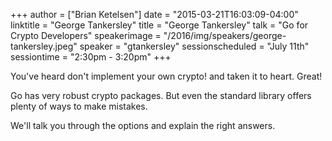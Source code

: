 +++
author = ["Brian Ketelsen"]
date = "2015-03-21T16:03:09-04:00"
linktitle = "George Tankersley"
title = "George Tankersley"
talk = "Go for Crypto Developers"
speakerimage = "/2016/img/speakers/george-tankersley.jpeg"
speaker = "gtankersley"
sessionscheduled = "July 11th"
sessiontime = "2:30pm - 3:20pm"
+++

You've heard don't implement your own crypto! and taken it to heart. Great!

Go has very robust crypto packages. But even the standard library offers plenty of ways to make mistakes.

We'll talk you through the options and explain the right answers.
